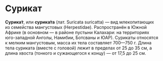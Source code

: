 # Сурикат

**Сурика́т**, или **сурика́та** (лат. Suricata suricatta) — вид млекопитающих из
семейства мангустовых (Herpestidae). Распространён в Южной Африке (в основном —
в районе пустыни Калахари: на территориях юго-западной Анголы, Намибии, Ботсваны
и ЮАР). Сурикаты относятся к мелким мангустовым, масса их тела составляет
700—750 г. Длина тела суриката (вместе с головой) лежит в пределах от 25 до 35
см, а длина хвоста (тонкого и сужающегося к концу) — от 17,5 до 25 см.
